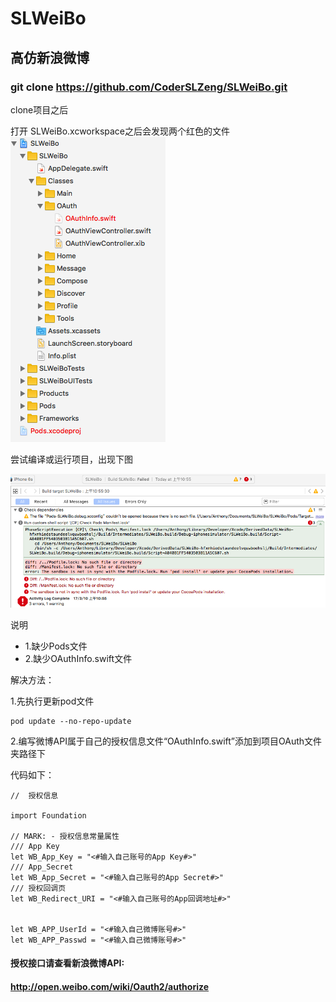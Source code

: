 # SLWeiBo
## 高仿新浪微博

### git clone https://github.com/CoderSLZeng/SLWeiBo.git

clone项目之后

打开 SLWeiBo.xcworkspace之后会发现两个红色的文件
![两个红色的文件](SLWeiBo/SLWeiBo/Assets.xcassets/README/error_1.imageset/error_1.png)

尝试编译或运行项目，出现下图

![编译或运行项目报错](SLWeiBo/SLWeiBo/Assets.xcassets/README/error_2.imageset/error_2.png)

说明
* 1.缺少Pods文件
* 2.缺少OAuthInfo.swift文件

解决方法：

1.先执行更新pod文件

```
pod update --no-repo-update
```

2.编写微博API属于自己的授权信息文件“OAuthInfo.swift”添加到项目OAuth文件夹路径下

代码如下：

```
//  授权信息

import Foundation

// MARK: - 授权信息常量属性
/// App Key
let WB_App_Key = "<#输入自己账号的App Key#>"
/// App_Secret
let WB_App_Secret = "<#输入自己账号的App Secret#>"
/// 授权回调页
let WB_Redirect_URI = "<#输入自己账号的App回调地址#>"


let WB_APP_UserId = "<#输入自己微博账号#>"
let WB_APP_Passwd = "<#输入自己微博账号#>"
```

#### 授权接口请查看新浪微博API: 
#### http://open.weibo.com/wiki/Oauth2/authorize


